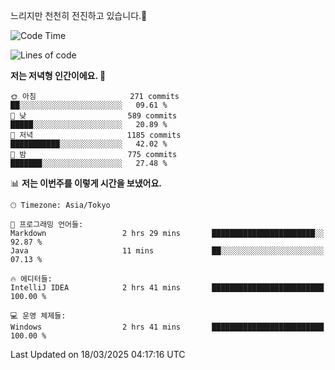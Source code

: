 느리지만 천천히 전진하고 있습니다.🐢

<!--START_SECTION:waka-->
![Code Time](http://img.shields.io/badge/Code%20Time-1%2C545%20hrs%2031%20mins-blue)

![Lines of code](https://img.shields.io/badge/%EC%A0%80%EB%8A%94%20%EC%97%AC%ED%83%9C%EA%B9%8C%EC%A7%80%20-916.3%20thousand%20%EC%A4%84%EC%9D%98%20%EC%BD%94%EB%93%9C%EB%A5%BC%20%EC%9E%91%EC%84%B1%ED%96%88%EC%96%B4%EC%9A%94.-blue)

**저는 저녁형 인간이에요. 🦉** 

```text
🌞 아침                     271 commits         ██░░░░░░░░░░░░░░░░░░░░░░░   09.61 % 
🌆 낮　                     589 commits         █████░░░░░░░░░░░░░░░░░░░░   20.89 % 
🌃 저녁                     1185 commits        ███████████░░░░░░░░░░░░░░   42.02 % 
🌙 밤　                     775 commits         ███████░░░░░░░░░░░░░░░░░░   27.48 % 
```


📊 **저는 이번주를 이렇게 시간을 보냈어요.** 

```text
🕑︎ Timezone: Asia/Tokyo

💬 프로그래밍 언어들: 
Markdown                 2 hrs 29 mins       ███████████████████████░░   92.87 % 
Java                     11 mins             ██░░░░░░░░░░░░░░░░░░░░░░░   07.13 % 

🔥 에디터들: 
IntelliJ IDEA            2 hrs 41 mins       █████████████████████████   100.00 % 

💻 운영 체제들: 
Windows                  2 hrs 41 mins       █████████████████████████   100.00 % 
```


 Last Updated on 18/03/2025 04:17:16 UTC
<!--END_SECTION:waka-->
